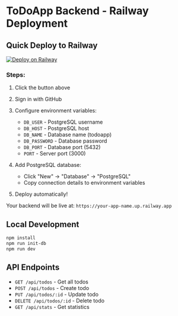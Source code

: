# ToDoApp Backend - Railway Deployment

## Quick Deploy to Railway

[![Deploy on Railway](https://railway.app/button.svg)](https://railway.app/new/template?template=https://github.com/Kshitiz0809/TaskManagerApp)

### Steps:

1. Click the button above
2. Sign in with GitHub
3. Configure environment variables:
   - `DB_USER` - PostgreSQL username
   - `DB_HOST` - PostgreSQL host
   - `DB_NAME` - Database name (todoapp)
   - `DB_PASSWORD` - Database password
   - `DB_PORT` - Database port (5432)
   - `PORT` - Server port (3000)

4. Add PostgreSQL database:
   - Click "New" → "Database" → "PostgreSQL"
   - Copy connection details to environment variables

5. Deploy automatically!

Your backend will be live at: `https://your-app-name.up.railway.app`

## Local Development

```bash
npm install
npm run init-db
npm run dev
```

## API Endpoints

- `GET /api/todos` - Get all todos
- `POST /api/todos` - Create todo
- `PUT /api/todos/:id` - Update todo
- `DELETE /api/todos/:id` - Delete todo
- `GET /api/stats` - Get statistics
